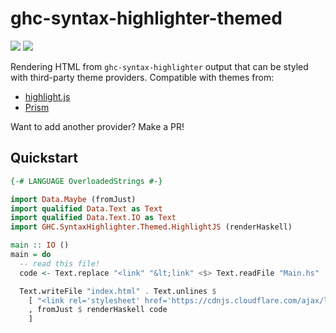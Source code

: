 # ghc-syntax-highlighter-themed

[![](https://img.shields.io/github/actions/workflow/status/brandonchinn178/ghc-syntax-highlighter-themed/ci.yml?branch=main)](https://github.com/brandonchinn178/ghc-syntax-highlighter-themed/actions)
[![](https://img.shields.io/hackage/v/ghc-syntax-highlighter-themed)](https://hackage.haskell.org/package/ghc-syntax-highlighter-themed)

Rendering HTML from `ghc-syntax-highlighter` output that can be styled with third-party theme providers. Compatible with themes from:

* [highlight.js](https://highlightjs.org)
* [Prism](https://prismjs.com/)

Want to add another provider? Make a PR!

## Quickstart

```haskell
{-# LANGUAGE OverloadedStrings #-}

import Data.Maybe (fromJust)
import qualified Data.Text as Text
import qualified Data.Text.IO as Text
import GHC.SyntaxHighlighter.Themed.HighlightJS (renderHaskell)

main :: IO ()
main = do
  -- read this file!
  code <- Text.replace "<link" "&lt;link" <$> Text.readFile "Main.hs"

  Text.writeFile "index.html" . Text.unlines $
    [ "<link rel='stylesheet' href='https://cdnjs.cloudflare.com/ajax/libs/highlight.js/11.7.0/styles/default.min.css'>"
    , fromJust $ renderHaskell code
    ]
```
